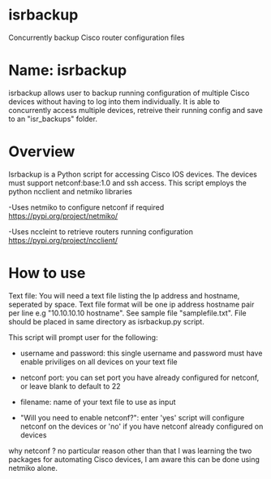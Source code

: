 # isrbackup
Concurrently backup Cisco router configuration files

Name: isrbackup
================
isrbackup allows user to backup running configuration of multiple Cisco devices without having to log into them individually. 
It is able to concurrently access multiple devices, retreive their running config and save to an "isr_backups" folder.


Overview
=========
Isrbackup is a Python script for accessing Cisco IOS devices.
The devices must support netconf:base:1.0 and ssh access.
This script employs the python ncclient and netmiko libraries

-Uses netmiko to configure netconf if required
https://pypi.org/project/netmiko/

-Uses nccleint to retrieve routers running configuration 
https://pypi.org/project/ncclient/

How to use
==========

Text file: You will need a text file listing the Ip address and hostname, seperated by space.
Text file format will be one ip address hostname pair per line e.g "10.10.10.10 hostname".
See sample file "samplefile.txt". File should be placed in same directory as isrbackup.py script.

This script will prompt user for the following:

- username and password:  this single username and password must have enable priviliges on all devices on your text file

- netconf port: you can set port you have already configured for netconf, or leave blank to default to 22

- filename: name of your text file to use as input

- "Will you need to enable netconf?":  enter 'yes' script will configure netconf on the devices or 'no' if you have netconf already configured on devices






why netconf ? no particular reason other than that I was learning the two packages for automating Cisco devices,
I am aware this can be done using netmiko alone. 
